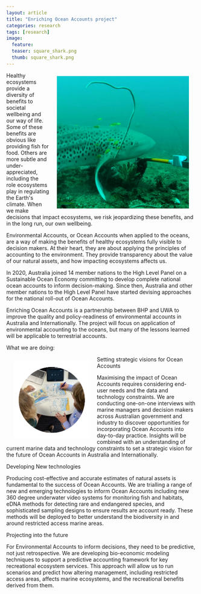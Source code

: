 ```yaml
---
layout: article
title: "Enriching Ocean Accounts project"
categories: research 
tags: [research]
image:
  feature: 
  teaser: square_shark.png
  thumb: square_shark.png
---
```

<img src='/images/square_shark.png' align='right' width="350" hspace="20" vspace="10">
Healthy ecosystems provide a diversity of benefits to societal wellbeing and our way of life. Some of these benefits are obvious like providing fish for food. Others are more subtle and under-appreciated, including the role ecosystems play in regulating the Earth's climate. When we make decisions that impact ecosystems, we risk jeopardizing these benefits, and in the long run, our own wellbeing. 

Environmental Accounts, or Ocean Accounts when applied to the oceans, are a way of making the benefits of healthy ecosystems fully visible to decision makers. At their heart, they are about applying the principles of accounting to the environment. They provide transparency about the value of our natural assets, and how impacting ecosystems affects us.   

In 2020, Australia joined 14 member nations to the High Level Panel on a Sustainable Ocean Economy committing to develop complete national ocean accounts to inform decision-making. Since then, Australia and other member nations to the High Level Panel have started devising approaches for the national roll-out of Ocean Accounts.  

Enriching Ocean Accounts is a partnership between BHP and UWA to improve the quality and policy-readiness of environmental accounts in Australia and Internationally. The project will focus on application of environmental accounting to the oceans, but many of the lessons learned will be applicable to terrestrial accounts. 

What we are doing:

<img src='/images/Enriching-Environmental-Ocean-Accounts_1.png' align='left' width="200" hspace="20" vspace="10">
Setting strategic visions for Ocean Accounts

Maximising the impact of Ocean Accounts requires considering  end-user needs and the data and technology constraints. We are conducting one-on-one interviews with marine managers and decision makers across Australian government and industry to discover opportunities for incorporating Ocean Accounts into  day-to-day practice. Insights will be combined with an understanding of current marine data and technology constraints to set a strategic vision for the future of Ocean Accounts in Australia and Internationally.

Developing New technologies 

Producing cost-effective and accurate estimates of natural assets is fundamental to the success of Ocean Accounts. We are trialling a range of new and emerging technologies to inform Ocean Accounts including new 360 degree underwater video systems for monitoring fish and habitats, eDNA methods for detecting rare and endangered species, and sophisticated sampling designs to ensure results are account ready. These methods will be deployed to better understand the biodiversity in and around restricted access marine areas.

Projecting into the future

For Environmental Accounts to inform decisions, they need to be predictive, not just retrospective. We are developing bio-economic modeling techniques to support a predictive accounting framework for key recreational ecosystem services. This approach will allow us to run scenarios and predict how altering management, including restricted access areas, affects marine ecosystems, and the recreational benefits derived from them.

